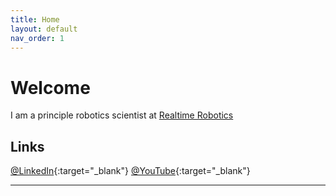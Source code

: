 ```yaml
---
title: Home
layout: default
nav_order: 1
---
```


# Welcome

I am a principle robotics scientist at [Realtime Robotics]


## Links

[@LinkedIn](https://www.linkedin.com/in/aorthey/){:target="_blank"}
[@YouTube](http://youtube.com/andreasorthey){:target="_blank"}

----
[Realtime Robotics]: https://rtr.ai
